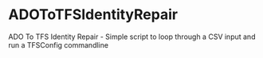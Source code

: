 # ADOToTFSIdentityRepair
ADO To TFS Identity Repair - Simple script to loop through a CSV input and run a TFSConfig commandline
